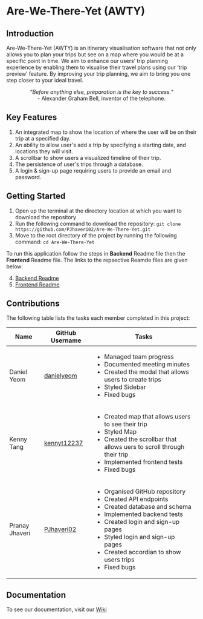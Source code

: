 # Are-We-There-Yet (AWTY)

## Introduction
Are-We-There-Yet (AWTY) is an itinerary visualisation software that not only allows you to plan your trips but see on a map where you would be at a specific point in time. We aim to enhance our users’ trip planning experience by enabling them to visualise their travel plans using our ‘trip preview’ feature. By improving your trip planning, we aim to bring you one step closer to your ideal travel.

<p align="center">
  <em>“Before anything else, preparation is the key to success.”</em><br>
- Alexander Graham Bell, inventor of the telephone.
</p>

## Key Features
1. An integrated map to show the location of where the user will be on their trip at a specified day.
2. An ability to allow user's add a trip by specifying a starting date, and locations they will visit.
3. A scrollbar to show users a visualized timeline of their trip.
4. The persistence of user's trips through a database.
5. A login & sign-up page requiring users to provide an email and password.

## Getting Started
1. Open up the terminal at the directory location at which you want to download the repository
2. Run the following command to download the repository: `git clone https://github.com/PJhaveri02/Are-We-There-Yet.git`
3. Move to the root directory of the project by running the following command: `cd Are-We-There-Yet`

To run this application follow the steps in **Backend** Readme file then the **Frontend** Readme file. The links to the repsective Reamde files are given below:

4. [Backend Readme](https://github.com/PJhaveri02/Are-We-There-Yet/blob/readme-editing/backend/README.md)
5. [Frontend Readme](https://github.com/PJhaveri02/Are-We-There-Yet/blob/readme-editing/frontend/README.md)

## Contributions
The following table lists the tasks each member completed in this project:

| Name   |    GitHub Username     |    Tasks      |
| ----------- | ----------- |----------------------
| Daniel Yeom      | [danielyeom](https://github.com/danielyeom)      | <ul><li>Managed team progress</li><li>Documented meeting minutes</li><li>Created the modal that allows users to create trips</li><li>Styled Sidebar</li><li>Fixed bugs</li></ul>
| Kenny Tang      | [kennyt12237](https://github.com/kennyt12237)     | <ul><li>Created map that allows users to see their trip</li><li>Styled Map</li><li>Created the scrollbar that allows uers to scroll through their trip</li><li>Implemented frontend tests</li><li>Fixed bugs</li></ul>
| Pranay Jhaveri      | [PJhaveri02](https://github.com/PJhaveri02)     | <ul><li>Organised GitHub repository</li><li>Created API endpoints</li><li>Created database and schema</li><li>Implemented backend tests</li><li>Created login and sign-up pages</li><li>Styled login and sign-up pages</li><li>Created accordian to show users trips</li><li>Fixed bugs</li></ul>  

## Documentation
To see our documentation, visit our [Wiki](https://github.com/PJhaveri02/Are-We-There-Yet/wiki)
